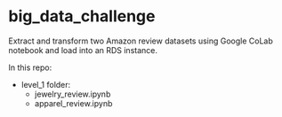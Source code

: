 # big_data_challenge

Extract and transform two Amazon review datasets using Google CoLab notebook and load into an RDS instance. 

In this repo: 
* level_1 folder:
	* jewelry_review.ipynb
	* apparel_review.ipynb
